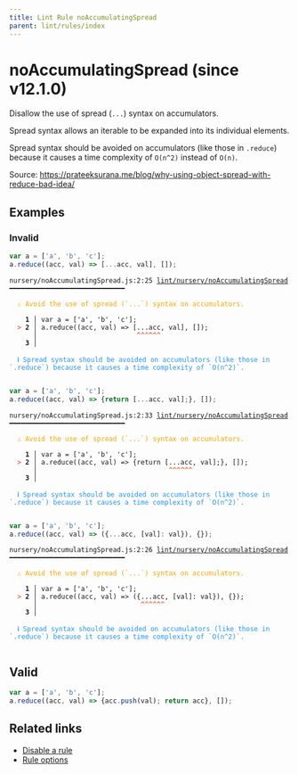 ```yaml
---
title: Lint Rule noAccumulatingSpread
parent: lint/rules/index
---
```


# noAccumulatingSpread (since v12.1.0)

Disallow the use of spread (`...`) syntax on accumulators.

Spread syntax allows an iterable to be expanded into its individual elements.

Spread syntax should be avoided on accumulators (like those in `.reduce`)
because it causes a time complexity of `O(n^2)` instead of `O(n)`.

Source: https://prateeksurana.me/blog/why-using-object-spread-with-reduce-bad-idea/

## Examples

### Invalid

```jsx
var a = ['a', 'b', 'c'];
a.reduce((acc, val) => [...acc, val], []);
```

<pre class="language-text"><code class="language-text">nursery/noAccumulatingSpread.js:2:25 <a href="https://biomejs.dev/lint/rules/noAccumulatingSpread">lint/nursery/noAccumulatingSpread</a> ━━━━━━━━━━━━━━━━━━━━━━━━━━━━━

<strong><span style="color: Orange;">  </span></strong><strong><span style="color: Orange;">⚠</span></strong> <span style="color: Orange;">Avoid the use of spread (`...`) syntax on accumulators.</span>
  
    <strong>1 │ </strong>var a = ['a', 'b', 'c'];
<strong><span style="color: Tomato;">  </span></strong><strong><span style="color: Tomato;">&gt;</span></strong> <strong>2 │ </strong>a.reduce((acc, val) =&gt; [...acc, val], []);
   <strong>   │ </strong>                        <strong><span style="color: Tomato;">^</span></strong><strong><span style="color: Tomato;">^</span></strong><strong><span style="color: Tomato;">^</span></strong><strong><span style="color: Tomato;">^</span></strong><strong><span style="color: Tomato;">^</span></strong><strong><span style="color: Tomato;">^</span></strong>
    <strong>3 │ </strong>
  
<strong><span style="color: rgb(38, 148, 255);">  </span></strong><strong><span style="color: rgb(38, 148, 255);">ℹ</span></strong> <span style="color: rgb(38, 148, 255);">Spread syntax should be avoided on accumulators (like those in `.reduce`) because it causes a time complexity of `O(n^2)`.</span>
  
</code></pre>

```jsx
var a = ['a', 'b', 'c'];
a.reduce((acc, val) => {return [...acc, val];}, []);
```

<pre class="language-text"><code class="language-text">nursery/noAccumulatingSpread.js:2:33 <a href="https://biomejs.dev/lint/rules/noAccumulatingSpread">lint/nursery/noAccumulatingSpread</a> ━━━━━━━━━━━━━━━━━━━━━━━━━━━━━

<strong><span style="color: Orange;">  </span></strong><strong><span style="color: Orange;">⚠</span></strong> <span style="color: Orange;">Avoid the use of spread (`...`) syntax on accumulators.</span>
  
    <strong>1 │ </strong>var a = ['a', 'b', 'c'];
<strong><span style="color: Tomato;">  </span></strong><strong><span style="color: Tomato;">&gt;</span></strong> <strong>2 │ </strong>a.reduce((acc, val) =&gt; {return [...acc, val];}, []);
   <strong>   │ </strong>                                <strong><span style="color: Tomato;">^</span></strong><strong><span style="color: Tomato;">^</span></strong><strong><span style="color: Tomato;">^</span></strong><strong><span style="color: Tomato;">^</span></strong><strong><span style="color: Tomato;">^</span></strong><strong><span style="color: Tomato;">^</span></strong>
    <strong>3 │ </strong>
  
<strong><span style="color: rgb(38, 148, 255);">  </span></strong><strong><span style="color: rgb(38, 148, 255);">ℹ</span></strong> <span style="color: rgb(38, 148, 255);">Spread syntax should be avoided on accumulators (like those in `.reduce`) because it causes a time complexity of `O(n^2)`.</span>
  
</code></pre>

```jsx
var a = ['a', 'b', 'c'];
a.reduce((acc, val) => ({...acc, [val]: val}), {});
```

<pre class="language-text"><code class="language-text">nursery/noAccumulatingSpread.js:2:26 <a href="https://biomejs.dev/lint/rules/noAccumulatingSpread">lint/nursery/noAccumulatingSpread</a> ━━━━━━━━━━━━━━━━━━━━━━━━━━━━━

<strong><span style="color: Orange;">  </span></strong><strong><span style="color: Orange;">⚠</span></strong> <span style="color: Orange;">Avoid the use of spread (`...`) syntax on accumulators.</span>
  
    <strong>1 │ </strong>var a = ['a', 'b', 'c'];
<strong><span style="color: Tomato;">  </span></strong><strong><span style="color: Tomato;">&gt;</span></strong> <strong>2 │ </strong>a.reduce((acc, val) =&gt; ({...acc, [val]: val}), {});
   <strong>   │ </strong>                         <strong><span style="color: Tomato;">^</span></strong><strong><span style="color: Tomato;">^</span></strong><strong><span style="color: Tomato;">^</span></strong><strong><span style="color: Tomato;">^</span></strong><strong><span style="color: Tomato;">^</span></strong><strong><span style="color: Tomato;">^</span></strong>
    <strong>3 │ </strong>
  
<strong><span style="color: rgb(38, 148, 255);">  </span></strong><strong><span style="color: rgb(38, 148, 255);">ℹ</span></strong> <span style="color: rgb(38, 148, 255);">Spread syntax should be avoided on accumulators (like those in `.reduce`) because it causes a time complexity of `O(n^2)`.</span>
  
</code></pre>

## Valid

```jsx
var a = ['a', 'b', 'c'];
a.reduce((acc, val) => {acc.push(val); return acc}, []);
```

## Related links

- [Disable a rule](/linter/#disable-a-lint-rule)
- [Rule options](/linter/#rule-options)
